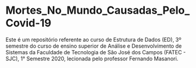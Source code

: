 # Mortes_No_Mundo_Causadas_Pelo_Covid-19
Este é um repositório referente ao curso de Estrutura de Dados (ED), 3º semestre do curso de ensino superior de Análise e Desenvolvimento de Sistemas da Faculdade de Tecnologia de São José dos Campos (FATEC - SJC), 1° Semestre 2020, lecionada pelo professor Fernando Masanori.
